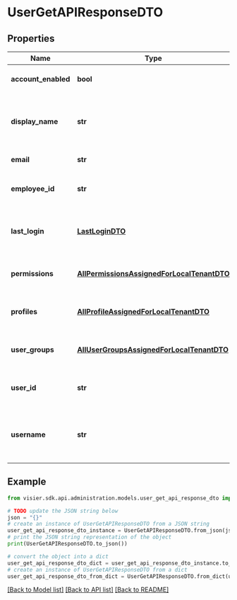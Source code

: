 # UserGetAPIResponseDTO


## Properties

Name | Type | Description | Notes
------------ | ------------- | ------------- | -------------
**account_enabled** | **bool** | If false, the user account is disabled. | [optional] 
**display_name** | **str** | An identifiable name to display within Visier. For example, \&quot;John Smith\&quot;. | [optional] 
**email** | **str** | The user&#39;s email address. | [optional] 
**employee_id** | **str** | If applicable, and if available, the user employee ID in the data. | [optional] 
**last_login** | [**LastLoginDTO**](LastLoginDTO.md) | An object that represents the time that the user last logged into Visier. | [optional] 
**permissions** | [**AllPermissionsAssignedForLocalTenantDTO**](AllPermissionsAssignedForLocalTenantDTO.md) | A list of objects representing the user&#39;s permissions. | [optional] 
**profiles** | [**AllProfileAssignedForLocalTenantDTO**](AllProfileAssignedForLocalTenantDTO.md) | A list of objects representing the list of available profiles. | [optional] 
**user_groups** | [**AllUserGroupsAssignedForLocalTenantDTO**](AllUserGroupsAssignedForLocalTenantDTO.md) | A list of objects representing the available user groups. | [optional] 
**user_id** | **str** | The unique identifier associated with the user. | [optional] 
**username** | **str** | The user&#39;s username. This is typically the user&#39;s email, such as john@jupiter.com. | [optional] 

## Example

```python
from visier.sdk.api.administration.models.user_get_api_response_dto import UserGetAPIResponseDTO

# TODO update the JSON string below
json = "{}"
# create an instance of UserGetAPIResponseDTO from a JSON string
user_get_api_response_dto_instance = UserGetAPIResponseDTO.from_json(json)
# print the JSON string representation of the object
print(UserGetAPIResponseDTO.to_json())

# convert the object into a dict
user_get_api_response_dto_dict = user_get_api_response_dto_instance.to_dict()
# create an instance of UserGetAPIResponseDTO from a dict
user_get_api_response_dto_from_dict = UserGetAPIResponseDTO.from_dict(user_get_api_response_dto_dict)
```
[[Back to Model list]](../README.md#documentation-for-models) [[Back to API list]](../README.md#documentation-for-api-endpoints) [[Back to README]](../README.md)


